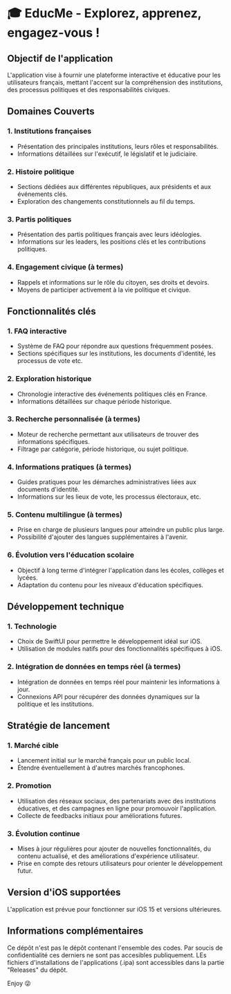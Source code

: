 # 🎓 EducMe - Explorez, apprenez, engagez-vous !

## Objectif de l'application
L'application vise à fournir une plateforme interactive et éducative pour les utilisateurs français, mettant l'accent sur la compréhension des institutions, des processus politiques et des responsabilités civiques.

## Domaines Couverts
### 1. Institutions françaises
- Présentation des principales institutions, leurs rôles et responsabilités.
- Informations détaillées sur l'exécutif, le législatif et le judiciaire.

### 2. Histoire politique
- Sections dédiées aux différentes républiques, aux présidents et aux événements clés.
- Exploration des changements constitutionnels au fil du temps.

### 3. Partis politiques
- Présentation des partis politiques français avec leurs idéologies.
- Informations sur les leaders, les positions clés et les contributions politiques.

### 4. Engagement civique (à termes)
- Rappels et informations sur le rôle du citoyen, ses droits et devoirs.
- Moyens de participer activement à la vie politique et civique.

## Fonctionnalités clés
### 1. FAQ interactive
- Système de FAQ pour répondre aux questions fréquemment posées.
- Sections spécifiques sur les institutions, les documents d'identité, les processus de vote etc.

### 2. Exploration historique
- Chronologie interactive des événements politiques clés en France.
- Informations détaillées sur chaque période historique.

### 3. Recherche personnalisée (à termes)
- Moteur de recherche permettant aux utilisateurs de trouver des informations spécifiques.
- Filtrage par catégorie, période historique, ou sujet politique.

### 4. Informations pratiques (à termes)
- Guides pratiques pour les démarches administratives liées aux documents d'identité.
- Informations sur les lieux de vote, les processus électoraux, etc.

### 5. Contenu multilingue (à termes)
- Prise en charge de plusieurs langues pour atteindre un public plus large.
- Possibilité d'ajouter des langues supplémentaires à l'avenir.

### 6. Évolution vers l'éducation scolaire
- Objectif à long terme d'intégrer l'application dans les écoles, collèges et lycées.
- Adaptation du contenu pour les niveaux d'éducation spécifiques.

## Développement technique
### 1. Technologie
- Choix de SwiftUI pour permettre le développement idéal sur iOS.
- Utilisation de modules natifs pour des fonctionnalités spécifiques à iOS.

### 2. Intégration de données en temps réel (à termes)
- Intégration de données en temps réel pour maintenir les informations à jour.
- Connexions API pour récupérer des données dynamiques sur la politique et les institutions.

## Stratégie de lancement
### 1. Marché cible
- Lancement initial sur le marché français pour un public local.
- Étendre éventuellement à d'autres marchés francophones.

### 2. Promotion
- Utilisation des réseaux sociaux, des partenariats avec des institutions éducatives, et des campagnes en ligne pour promouvoir l'application.
- Collecte de feedbacks initiaux pour améliorations futures.

### 3. Évolution continue
- Mises à jour régulières pour ajouter de nouvelles fonctionnalités, du contenu actualisé, et des améliorations d'expérience utilisateur.
- Prise en compte des retours utilisateurs pour orienter le développement futur.

## Version d'iOS supportées
L'application est prévue pour fonctionner sur iOS 15 et versions ultérieures.

## Informations complémentaires
Ce dépôt n'est pas le dépôt contenant l'ensemble des codes. Par soucis de confidentialité ces derniers ne sont pas accesibles publiquement.
LEs fichiers d'installations de l'applications (.ipa) sont accessibles dans la partie "Releases" du dépôt.

Enjoy 😜
